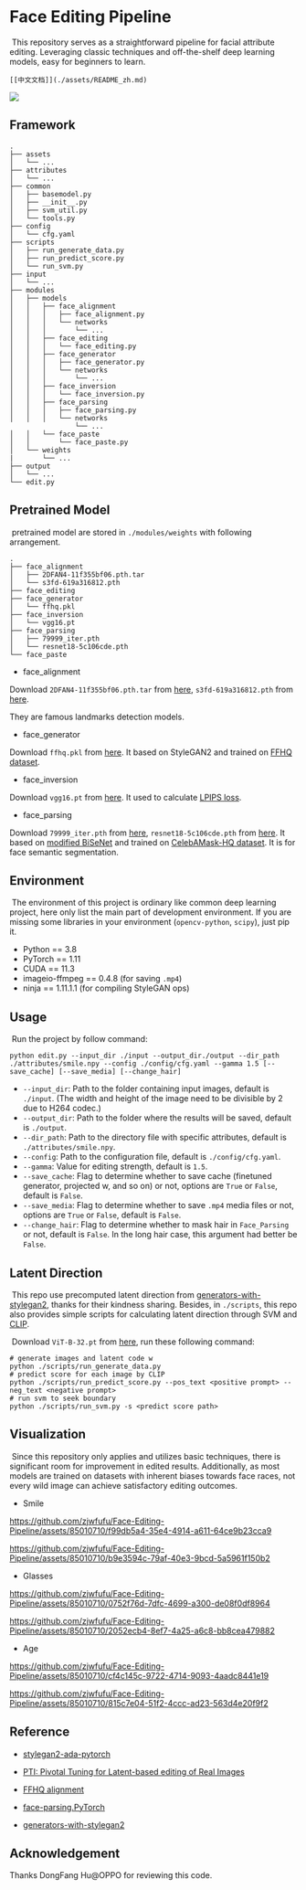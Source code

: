 # Face Editing Pipeline

​	This repository serves as a straightforward pipeline for facial attribute editing. Leveraging classic techniques and off-the-shelf deep learning models, easy for beginners to learn.

	[[中文文档]](./assets/README_zh.md)
![](./assets/project.png)
## Framework

```
.
├── assets
│   └── ...
├── attributes
│   └── ...
├── common
│   ├── basemodel.py
│   ├── __init__.py
│   ├── svm_util.py
│   └── tools.py
├── config
│   └── cfg.yaml
├── scripts
│   ├── run_generate_data.py
│   ├── run_predict_score.py
│   └── run_svm.py
├── input
│   └── ...
├── modules
│   ├── models
│	│	├── face_alignment
│   │   │   ├── face_alignment.py
│   │   │   └── networks
│	│	│		└── ...
│   │   ├── face_editing
│   │   │   └── face_editing.py
│   │   ├── face_generator
│   │   │   ├── face_generator.py
│   │   │   └── networks
│	│	│		└── ...
│   │   ├── face_inversion
│   │   │   └── face_inversion.py
│   │   ├── face_parsing
│   │   │   ├── face_parsing.py
│   │   │   └── networks
				└── ...
│   │   └── face_paste
│   │       └── face_paste.py
│   └── weights
|       └── ...
├── output
│   └── ...
└── edit.py
```

## Pretrained Model

​	pretrained model are stored in `./modules/weights` with following arrangement.

```
.
├── face_alignment
│   ├── 2DFAN4-11f355bf06.pth.tar
│   └── s3fd-619a316812.pth
├── face_editing
├── face_generator
│   └── ffhq.pkl
├── face_inversion
│   └── vgg16.pt
├── face_parsing
│   ├── 79999_iter.pth
│   └── resnet18-5c106cde.pth
└── face_paste
```

- face_alignment

Download `2DFAN4-11f355bf06.pth.tar` from [here](https://www.adrianbulat.com/downloads/python-fan/2DFAN4-11f355bf06.pth.tar),  `s3fd-619a316812.pth` from [here](https://drive.google.com/file/d/1IWqJUTAZCelAZrUzfU38zK_ZM25fK32S/view).

They are famous landmarks detection models.

- face_generator

Download `ffhq.pkl` from [here](https://nvlabs-fi-cdn.nvidia.com/stylegan2-ada-pytorch/pretrained/). It based on StyleGAN2 and trained on [FFHQ dataset](https://github.com/NVlabs/ffhq-dataset).

- face_inversion

Download `vgg16.pt` from [here](https://nvlabs-fi-cdn.nvidia.com/stylegan2-ada-pytorch/pretrained/metrics/vgg16.pt). It used to calculate [LPIPS loss](https://github.com/richzhang/PerceptualSimilarity).

- face_parsing

Download `79999_iter.pth` from [here](https://drive.google.com/file/d/154JgKpzCPW82qINcVieuPH3fZ2e0P812/view),  `resnet18-5c106cde.pth` from [here](https://download.pytorch.org/models/resnet18-5c106cde.pth). It based on [modified BiSeNet](https://github.com/zllrunning/face-parsing.PyTorch?tab=readme-ov-file) and trained on [CelebAMask-HQ dataset](https://github.com/switchablenorms/CelebAMask-HQ). It is for face semantic segmentation.

## Environment

​	The environment of this project is ordinary like common deep learning project, here only list the main part of development environment. If you are missing some libraries in your environment (`opencv-python`, `scipy`), just pip it.

- Python == 3.8
- PyTorch == 1.11
- CUDA == 11.3 
- imageio-ffmpeg == 0.4.8    (for saving `.mp4`)
- ninja == 1.11.1.1   (for compiling StyleGAN ops)

## Usage

​	Run the project by follow command:

```
python edit.py --input_dir ./input --output_dir./output --dir_path ./attributes/smile.npy --config ./config/cfg.yaml --gamma 1.5 [--save_cache] [--save_media] [--change_hair] 
```

- `--input_dir`:  Path to the folder containing input images, default is `./input`.	(The width and height of the image need to be divisible by 2 due to H264 codec.)
- `--output_dir`:  Path to the folder where the results will be saved, default is `./output`.
- `--dir_path`:  Path to the directory file with specific attributes, default is `./attributes/smile.npy`.
- `--config`: Path to the configuration file, default is `./config/cfg.yaml`.
- `--gamma`:  Value for editing strength, default is `1.5`.
- `--save_cache`:  Flag to determine whether to save cache (finetuned generator, projected w, and so on) or not, options are `True` or `False`, default is `False`.
- `--save_media`:  Flag to determine whether to save `.mp4` media files or not, options are `True` or `False`, default is `False`.
- `--change_hair`: Flag to determine whether to mask hair in `Face_Parsing` or not, default is `False`. In the long hair case, this argument had better be `False`. 

## Latent Direction

​	This repo use precomputed latent direction from [generators-with-stylegan2](https://github.com/a312863063/generators-with-stylegan2/tree/master/latent_directions), thanks for their kindness sharing. Besides, in `./scripts`, this repo also provides simple scripts for calculating latent direction through SVM and [CLIP](https://openai.com/research/clip).

​	Download `ViT-B-32.pt` from [here](https://openaipublic.azureedge.net/clip/models/40d365715913c9da98579312b702a82c18be219cc2a73407c4526f58eba950af/ViT-B-32.pt), run these following command:

```
# generate images and latent code w
python ./scripts/run_generate_data.py
# predict score for each image by CLIP
python ./scripts/run_predict_score.py --pos_text <positive prompt> --neg_text <negative prompt>
# run svm to seek boundary
python ./scripts/run_svm.py -s <predict score path>
```

## Visualization

​	Since this repository only applies and utilizes  basic techniques, there is significant room for improvement in edited results. Additionally, as most models are trained on datasets with inherent biases towards face races, not every wild image can achieve satisfactory editing outcomes.

- Smile

https://github.com/zjwfufu/Face-Editing-Pipeline/assets/85010710/f99db5a4-35e4-4914-a611-64ce9b23cca9

https://github.com/zjwfufu/Face-Editing-Pipeline/assets/85010710/b9e3594c-79af-40e3-9bcd-5a5961f150b2

- Glasses

https://github.com/zjwfufu/Face-Editing-Pipeline/assets/85010710/0752f76d-7dfc-4699-a300-de08f0df8964

https://github.com/zjwfufu/Face-Editing-Pipeline/assets/85010710/2052ecb4-8ef7-4a25-a6c8-bb8cea479882

- Age

https://github.com/zjwfufu/Face-Editing-Pipeline/assets/85010710/cf4c145c-9722-4714-9093-4aadc8441e19

https://github.com/zjwfufu/Face-Editing-Pipeline/assets/85010710/815c7e04-51f2-4ccc-ad23-563d4e20f9f2

## Reference

- [stylegan2-ada-pytorch](https://github.com/NVlabs/stylegan2-ada-pytorch)
- [PTI: Pivotal Tuning for Latent-based editing of Real Images](https://github.com/danielroich/PTI)
- [FFHQ alignment](https://github.com/chi0tzp/FFHQFaceAlignment)

- [face-parsing.PyTorch](https://github.com/zllrunning/face-parsing.PyTorch)
- [generators-with-stylegan2](https://github.com/a312863063/generators-with-stylegan2/tree/master)

## Acknowledgement

Thanks DongFang Hu@OPPO for reviewing this code.
